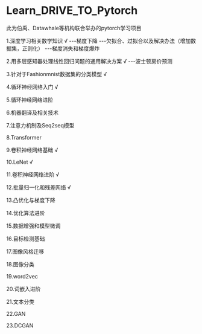 # Learn_DRIVE_TO_Pytorch

此为伯禹、Datawhale等机构联合举办的pytorch学习项目

1.深度学习相关数学知识 √
  ---梯度下降
  ---欠拟合、过拟合以及解决办法（增加数据集，正则化）
  ---梯度消失和梯度爆炸
  
2.用多层感知器处理线性回归问题的通用解决方案 √
   ---波士顿房价预测
   
3.针对于Fashionmnist数据集的分类模型 √

4.循环神经网络入门 √

5.循环神经网络进阶

6.机器翻译及相关技术

7.注意力机制及Seq2seq模型

8.Transformer

9.卷积神经网络基础 √

10.LeNet √

11.卷积神经网络进阶 √

12.批量归一化和残差网络 √

13.凸优化与梯度下降

14.优化算法进阶

15.数据增强和模型微调

16.目标检测基础

17.图像风格迁移

18.图像分类

19.word2vec

20.词嵌入进阶

21.文本分类

22.GAN

23.DCGAN
 
